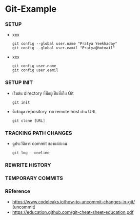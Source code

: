 # Git-Example

### SETUP

- xxx

      git config --global user.name "Pratya Yeekhaday"
      git config --global user.eamil "Pratya@hotmail"

- xxx

      git config user.name
      git config user.eamil

### SETUP INIT

- เริ่มต้น directory ที่มีอยู่เป็นที่เก็บ Git

      git init 
      
- ดึงข้อมูล repository จาก remote host ผ่าน URL

      git clone [URL]

### TRACKING PATH CHANGES

- ดูประวัติการ commit ของแต่ล่ะคน

      git log --oneline

### REWRITE HISTORY

### TEMPORARY COMMITS

### REference

- https://www.codeleaks.io/how-to-uncommit-changes-in-git/ (uncommit)
- https://education.github.com/git-cheat-sheet-education.pdf

